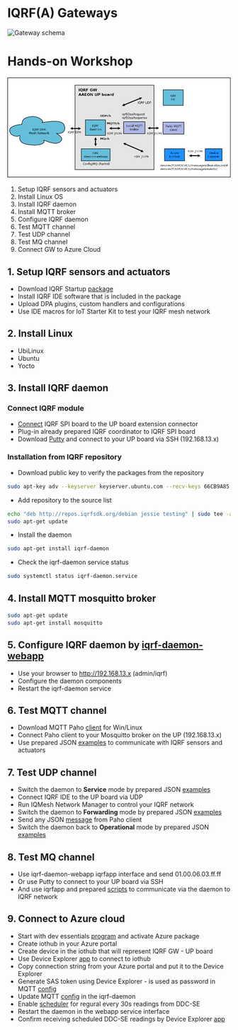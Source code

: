 # IQRF(A) Gateways

![Gateway schema](https://github.com/iqrfsdk/iqrf-daemon/blob/master/doc/iqrf-gateways.png "Schema for GWs")

# Hands-on Workshop

![Workshop schema](schema/workshop-schema.png "Schema for the workshop")

1. Setup IQRF sensors and actuators
2. Install Linux OS
3. Install IQRF daemon
4. Install MQTT broker
5. Configure IQRF daemon
6. Test MQTT channel
7. Test UDP channel
8. Test MQ channel
9. Connect GW to Azure Cloud

## 1. Setup IQRF sensors and actuators

- Download IQRF Startup [package](http://www.iqrf.org/support/how-to-start)
- Install IQRF IDE software that is included in the package
- Upload DPA plugins, custom handlers and configurations
- Use IDE macros for IoT Starter Kit to test your IQRF mesh network

## 2. Install Linux

- UbiLinux
- Ubuntu 
- Yocto

## 3. Install IQRF daemon

### Connect IQRF module 

- [Connect](http://www.iqrf.org/weben/downloads.php?id=412) IQRF SPI board to the UP board extension connector
- Plug-in already prepared IQRF coordinator to IQRF SPI board 
- Download [Putty](http://www.chiark.greenend.org.uk/~sgtatham/putty/download.html) and connect to your UP board via SSH (192.168.13.x)

### Installation from IQRF repository 

- Download public key to verify the packages from the repository
```bash
sudo apt-key adv --keyserver keyserver.ubuntu.com --recv-keys 66CB9A85
```
- Add repository to the source list
```bash
echo "deb http://repos.iqrfsdk.org/debian jessie testing" | sudo tee -a /etc/apt/sources.list
sudo apt-get update
```
- Install the daemon
```bash
sudo apt-get install iqrf-daemon
```
- Check the iqrf-daemon service status
```bash
sudo systemctl status iqrf-daemon.service
```

## 4. Install MQTT mosquitto broker

```bash
sudo apt-get update
sudo apt-get install mosquitto
```

## 5. Configure IQRF daemon by [iqrf-daemon-webapp](https://github.com/iqrfsdk/iqrf-daemon-webapp) 

- Use your browser to http://192.168.13.x (admin/iqrf)
- Configure the daemon components
- Restart the iqrf-daemon service

## 6. Test MQTT channel

- Download MQTT Paho [client](http://repo.eclipse.org/content/repositories/paho-releases/org/eclipse/paho/org.eclipse.paho.ui.app/1.0.0/org.eclipse.paho.ui.app-1.0.0-win32.win32.x86.zip) for Win/Linux
- Connect Paho client to your Mosquitto broker on the UP (192.168.13.x)
- Use prepared JSON [examples](json-messages/1-dpa-raw) to communicate with IQRF sensors and actuators

## 7. Test UDP channel

- Switch the daemon to **Service** mode by prepared JSON [examples](json-messages/5-conf-mode) 
- Connect IQRF IDE to the UP board via UDP
- Run IQMesh Network Manager to control your IQRF network
- Switch the daemon to **Forwarding** mode by prepared JSON [examples](json-messages/5-conf-mode) 
- Send any JSON [message](json-messages/1-dpa-raw) from Paho client 
- Switch the daemon back to **Operational** mode by prepared JSON [examples](json-messages/5-conf-mode)

## 8. Test MQ channel

- Use iqrf-daemon-webapp iqrfapp interface and send 01.00.06.03.ff.ff
- Or use Putty to connect to your UP board via SSH
- And use iqrfapp and prepared [scripts](scripts) to communicate via the daemon to IQRF network

## 9. Connect to Azure cloud

- Start with dev essentials [program](https://www.visualstudio.com/cs/dev-essentials/) and activate Azure package
- Create iothub in your Azure portal
- Create device in the iothub that will represent IQRF GW - UP board
- Use Device Explorer [app](https://github.com/Azure/azure-iot-sdk-csharp/releases) to connect to iothub
- Copy connection string from your Azure portal and put it to the Device Explorer
- Generate SAS token using Device Explorer - is used as password in MQTT [config](daemon-config/MqttMessaging.json)
- Update MQTT [config](daemon-config/MqttMessaging.json) in the iqrf-daemon
- Enable [scheduler](daemon-config/Scheduler.json) for regural every 30s readings from DDC-SE
- Restart the daemon in the webapp service interface
- Confirm receiving scheduled DDC-SE readings by Device Explorer [app](https://github.com/Azure/azure-iot-sdk-csharp/releases)
